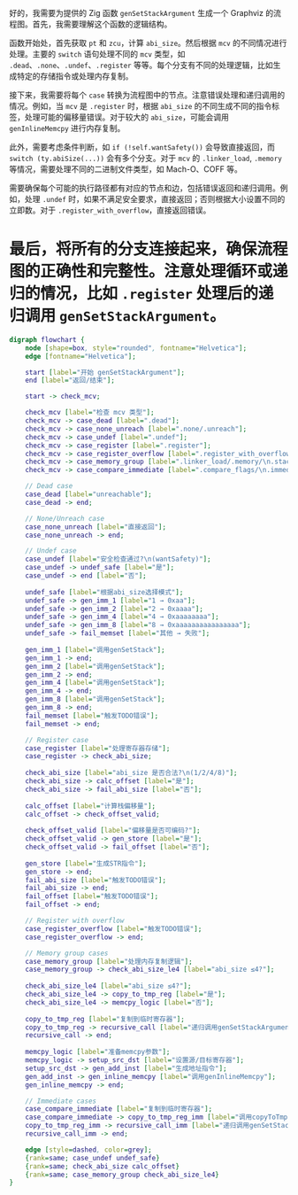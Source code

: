 好的，我需要为提供的 Zig 函数 `genSetStackArgument` 生成一个 Graphviz 的流程图。首先，我需要理解这个函数的逻辑结构。

函数开始处，首先获取 `pt` 和 `zcu`，计算 `abi_size`。然后根据 `mcv` 的不同情况进行处理。主要的 `switch` 语句处理不同的 `mcv` 类型，如 `.dead`、`.none`、`.undef`、`.register` 等等。每个分支有不同的处理逻辑，比如生成特定的存储指令或处理内存复制。

接下来，我需要将每个 `case` 转换为流程图中的节点。注意错误处理和递归调用的情况。例如，当 `mcv` 是 `.register` 时，根据 `abi_size` 的不同生成不同的指令标签，处理可能的偏移量错误。对于较大的 `abi_size`，可能会调用 `genInlineMemcpy` 进行内存复制。

此外，需要考虑条件判断，如 `if (!self.wantSafety())` 会导致直接返回，而 `switch (ty.abiSize(...))` 会有多个分支。对于 `mcv` 的 `.linker_load`, `.memory` 等情况，需要处理不同的二进制文件类型，如 Mach-O、COFF 等。

需要确保每个可能的执行路径都有对应的节点和边，包括错误返回和递归调用。例如，处理 `.undef` 时，如果不满足安全要求，直接返回；否则根据大小设置不同的立即数。对于 `.register_with_overflow`，直接返回错误。

最后，将所有的分支连接起来，确保流程图的正确性和完整性。注意处理循环或递归的情况，比如 `.register` 处理后的递归调用 `genSetStackArgument`。
================================================
```dot
digraph flowchart {
    node [shape=box, style="rounded", fontname="Helvetica"];
    edge [fontname="Helvetica"];

    start [label="开始 genSetStackArgument"];
    end [label="返回/结束"];

    start -> check_mcv;

    check_mcv [label="检查 mcv 类型"];
    check_mcv -> case_dead [label=".dead"];
    check_mcv -> case_none_unreach [label=".none/.unreach"];
    check_mcv -> case_undef [label=".undef"];
    check_mcv -> case_register [label=".register"];
    check_mcv -> case_register_overflow [label=".register_with_overflow"];
    check_mcv -> case_memory_group [label=".linker_load/.memory/\n.stack_argument_offset/\n.stack_offset"];
    check_mcv -> case_compare_immediate [label=".compare_flags/\n.immediate/\n.ptr_stack_offset"];

    // Dead case
    case_dead [label="unreachable"];
    case_dead -> end;

    // None/Unreach case
    case_none_unreach [label="直接返回"];
    case_none_unreach -> end;

    // Undef case
    case_undef [label="安全检查通过?\n(wantSafety)"];
    case_undef -> undef_safe [label="是"];
    case_undef -> end [label="否"];
    
    undef_safe [label="根据abi_size选择模式"];
    undef_safe -> gen_imm_1 [label="1 → 0xaa"];
    undef_safe -> gen_imm_2 [label="2 → 0xaaaa"];
    undef_safe -> gen_imm_4 [label="4 → 0xaaaaaaaa"];
    undef_safe -> gen_imm_8 [label="8 → 0xaaaaaaaaaaaaaaaa"];
    undef_safe -> fail_memset [label="其他 → 失败"];
    
    gen_imm_1 [label="调用genSetStack"];
    gen_imm_1 -> end;
    gen_imm_2 [label="调用genSetStack"];
    gen_imm_2 -> end;
    gen_imm_4 [label="调用genSetStack"];
    gen_imm_4 -> end;
    gen_imm_8 [label="调用genSetStack"];
    gen_imm_8 -> end;
    fail_memset [label="触发TODO错误"];
    fail_memset -> end;

    // Register case
    case_register [label="处理寄存器存储"];
    case_register -> check_abi_size;
    
    check_abi_size [label="abi_size 是否合法?\n(1/2/4/8)"];
    check_abi_size -> calc_offset [label="是"];
    check_abi_size -> fail_abi_size [label="否"];
    
    calc_offset [label="计算栈偏移量"];
    calc_offset -> check_offset_valid;
    
    check_offset_valid [label="偏移量是否可编码?"];
    check_offset_valid -> gen_store [label="是"];
    check_offset_valid -> fail_offset [label="否"];
    
    gen_store [label="生成STR指令"];
    gen_store -> end;
    fail_abi_size [label="触发TODO错误"];
    fail_abi_size -> end;
    fail_offset [label="触发TODO错误"];
    fail_offset -> end;

    // Register with overflow
    case_register_overflow [label="触发TODO错误"];
    case_register_overflow -> end;

    // Memory group cases
    case_memory_group [label="处理内存复制逻辑"];
    case_memory_group -> check_abi_size_le4 [label="abi_size ≤4?"];
    
    check_abi_size_le4 [label="abi_size ≤4?"];
    check_abi_size_le4 -> copy_to_tmp_reg [label="是"];
    check_abi_size_le4 -> memcpy_logic [label="否"];
    
    copy_to_tmp_reg [label="复制到临时寄存器"];
    copy_to_tmp_reg -> recursive_call [label="递归调用genSetStackArgument"];
    recursive_call -> end;
    
    memcpy_logic [label="准备memcpy参数"];
    memcpy_logic -> setup_src_dst [label="设置源/目标寄存器"];
    setup_src_dst -> gen_add_inst [label="生成地址指令"];
    gen_add_inst -> gen_inline_memcpy [label="调用genInlineMemcpy"];
    gen_inline_memcpy -> end;

    // Immediate cases
    case_compare_immediate [label="复制到临时寄存器"];
    case_compare_immediate -> copy_to_tmp_reg_imm [label="调用copyToTmpRegister"];
    copy_to_tmp_reg_imm -> recursive_call_imm [label="递归调用genSetStackArgument"];
    recursive_call_imm -> end;

    edge [style=dashed, color=grey];
    {rank=same; case_undef undef_safe}
    {rank=same; check_abi_size calc_offset}
    {rank=same; case_memory_group check_abi_size_le4}
}
```